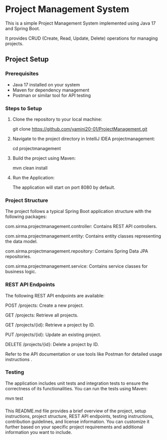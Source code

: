 # Project Management System

This is a simple Project Management System implemented using Java 17 and Spring Boot. 

It provides CRUD (Create, Read, Update, Delete) operations for managing projects.

## Project Setup

### Prerequisites
- Java 17 installed on your system
- Maven for dependency management
- Postman or similar tool for API testing

### Steps to Setup
1. Clone the repository to your local machine:

   git clone https://github.com/yamini20-01/ProjectManagement.git

2. Navigate to the project directory in IntelliJ IDEA projectmanagement:

   cd projectmanagement
   
3. Build the project using Maven:

   mvn clean install
   
4. Run the Application:

   The application will start on port 8080 by default.
   

### Project Structure
The project follows a typical Spring Boot application structure with the following packages:

com.sirma.projectmanagement.controller: Contains REST API controllers.

com.sirma.projectmanagement.entity: Contains entity classes representing the data model.

com.sirma.projectmanagement.repository: Contains Spring Data JPA repositories.

com.sirma.projectmanagement.service: Contains service classes for business logic.

### REST API Endpoints
The following REST API endpoints are available:

POST /projects: Create a new project.

GET /projects: Retrieve all projects.

GET /projects/{id}: Retrieve a project by ID.

PUT /projects/{id}: Update an existing project.

DELETE /projects/{id}: Delete a project by ID.

Refer to the API documentation or use tools like Postman for detailed usage instructions .

### Testing
The application includes unit tests and integration tests to ensure the correctness of its functionalities. You can run the tests using Maven:

mvn test



###
This README.md file provides a brief overview of the project, setup instructions, project structure, REST API endpoints, testing instructions, contribution guidelines, and license information. You can customize it further based on your specific project requirements and additional information you want to include.


